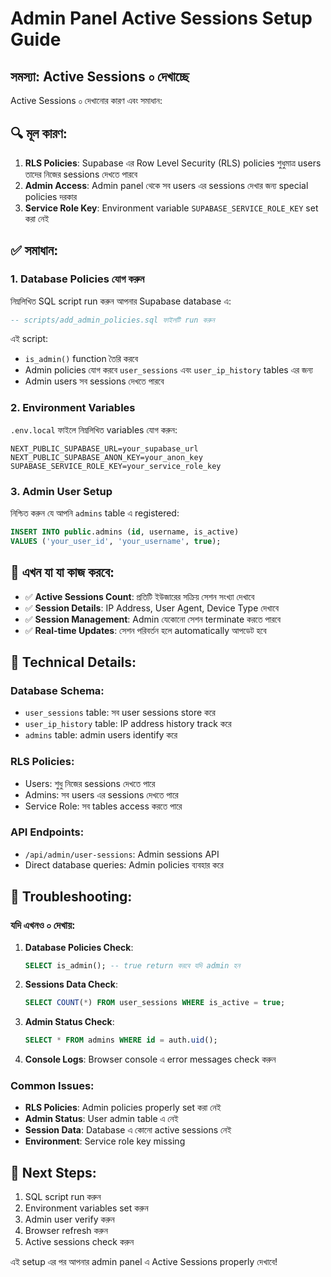 # Admin Panel Active Sessions Setup Guide

## সমস্যা: Active Sessions ০ দেখাচ্ছে

Active Sessions ০ দেখানোর কারণ এবং সমাধান:

## 🔍 **মূল কারণ:**

1. **RLS Policies**: Supabase এর Row Level Security (RLS) policies শুধুমাত্র users তাদের নিজের sessions দেখতে পারবে
2. **Admin Access**: Admin panel থেকে সব users এর sessions দেখার জন্য special policies দরকার
3. **Service Role Key**: Environment variable `SUPABASE_SERVICE_ROLE_KEY` set করা নেই

## ✅ **সমাধান:**

### 1. Database Policies যোগ করুন

নিম্নলিখিত SQL script run করুন আপনার Supabase database এ:

```sql
-- scripts/add_admin_policies.sql ফাইলটি run করুন
```

এই script:
- `is_admin()` function তৈরি করবে
- Admin policies যোগ করবে `user_sessions` এবং `user_ip_history` tables এর জন্য
- Admin users সব sessions দেখতে পারবে

### 2. Environment Variables

`.env.local` ফাইলে নিম্নলিখিত variables যোগ করুন:

```env
NEXT_PUBLIC_SUPABASE_URL=your_supabase_url
NEXT_PUBLIC_SUPABASE_ANON_KEY=your_anon_key
SUPABASE_SERVICE_ROLE_KEY=your_service_role_key
```

### 3. Admin User Setup

নিশ্চিত করুন যে আপনি `admins` table এ registered:

```sql
INSERT INTO public.admins (id, username, is_active) 
VALUES ('your_user_id', 'your_username', true);
```

## 🚀 **এখন যা যা কাজ করবে:**

- ✅ **Active Sessions Count**: প্রতিটি ইউজারের সক্রিয় সেশন সংখ্যা দেখাবে
- ✅ **Session Details**: IP Address, User Agent, Device Type দেখাবে
- ✅ **Session Management**: Admin যেকোনো সেশন terminate করতে পারবে
- ✅ **Real-time Updates**: সেশন পরিবর্তন হলে automatically আপডেট হবে

## 🔧 **Technical Details:**

### Database Schema:
- `user_sessions` table: সব user sessions store করে
- `user_ip_history` table: IP address history track করে
- `admins` table: admin users identify করে

### RLS Policies:
- Users: শুধু নিজের sessions দেখতে পারে
- Admins: সব users এর sessions দেখতে পারে
- Service Role: সব tables access করতে পারে

### API Endpoints:
- `/api/admin/user-sessions`: Admin sessions API
- Direct database queries: Admin policies ব্যবহার করে

## 🐛 **Troubleshooting:**

### যদি এখনও ০ দেখায়:

1. **Database Policies Check**:
   ```sql
   SELECT is_admin(); -- true return করবে যদি admin হন
   ```

2. **Sessions Data Check**:
   ```sql
   SELECT COUNT(*) FROM user_sessions WHERE is_active = true;
   ```

3. **Admin Status Check**:
   ```sql
   SELECT * FROM admins WHERE id = auth.uid();
   ```

4. **Console Logs**: Browser console এ error messages check করুন

### Common Issues:

- **RLS Policies**: Admin policies properly set করা নেই
- **Admin Status**: User admin table এ নেই
- **Session Data**: Database এ কোনো active sessions নেই
- **Environment**: Service role key missing

## 📝 **Next Steps:**

1. SQL script run করুন
2. Environment variables set করুন
3. Admin user verify করুন
4. Browser refresh করুন
5. Active sessions check করুন

এই setup এর পর আপনার admin panel এ Active Sessions properly দেখাবে!
